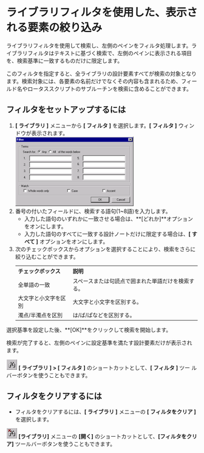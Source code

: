 # ライブラリフィルタを使用した、表示される要素の絞り込み

ライブラリフィルタを使用して検索し、左側のペインをフィルタ処理します。ライブラリフィルタはテキストに基づく検索で、左側のペインに表示される項目を、検索基準に一致するものだけに限定します。

このフィルタを指定すると、全ライブラリの設計要素すべてが検索の対象となります。検索対象には、各要素の名前だけでなくその内容も含まれるため、フィールド名やロータススクリプトのサブルーチンを検索に含めることができます。

## フィルタをセットアップするには
1. **[ ライブラリ ]** メニューから **[ フィルタ ]** を選択します。**[ フィルタ ]** ウィンドウが表示されます。  
   ![Filter Window](img/libfilters.png)
2. 番号の付いたフィールドに、検索する語句(1~8語)を入力します。
    * 入力した語句のいずれかに一致させる場合は、**[どれか]**オプションをオンにします。
    * 入力した語句のすべてに一致する設計ノートだけに限定する場合は、**[ すべて ]** オプションをオンにします。
3. 次のチェックボックスからオプションを選択することにより、検索をさらに絞り込むことができます。  
   <table>
     <tr><th>チェックボックス</th><th>説明</th></tr>
     <tr><td>全単語の一致</td><td>スペースまたは句読点で囲まれた単語だけを検索する。</td></tr>
     <tr><td>大文字と小文字を区別</td><td>大文字と小文字を区別する。</td></tr>
     <tr><td>濁点/半濁点を区別</td><td>は/ば/ぱなどを区別する。</td></tr>
   </table>
 
選択基準を設定した後、**[OK]**をクリックして検索を開始します。

検索が完了すると、左側のペインに設定基準を満たす設計要素だけが表示され ます。

![Filter Toolbar](img/libfilters2.png) **[ ライブラリ ] > [ フィルタ ]** のショートカットとして、**[ フィルタ ]** ツー ルバーボタンを使うこともできます。

## フィルタをクリアするには
* フィルタをクリアするには、**[ ライブラリ ]** メニューの **[ フィルタをクリア ]** を選択します。

![Clear Filter Toolbar](img/libfilters3.png) **[ライブラリ]** メニューの **[開く]** のショートカットとして、**[フィルタをクリア]** ツールバーボタンを使うこともできます。